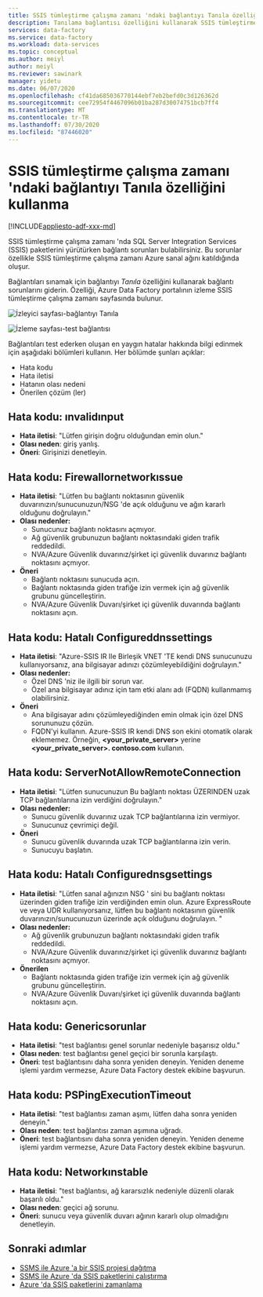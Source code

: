 ```yaml
---
title: SSIS tümleştirme çalışma zamanı 'ndaki bağlantıyı Tanıla özelliğini kullanma
description: Tanılama bağlantısı özelliğini kullanarak SSIS tümleştirme çalışma zamanındaki bağlantı sorunlarını giderin.
services: data-factory
ms.service: data-factory
ms.workload: data-services
ms.topic: conceptual
ms.author: meiyl
author: meiyl
ms.reviewer: sawinark
manager: yidetu
ms.date: 06/07/2020
ms.openlocfilehash: cf41da685036770144ebf7eb2befd0c3d126362d
ms.sourcegitcommit: cee72954f4467096b01ba287d30074751bcb7ff4
ms.translationtype: MT
ms.contentlocale: tr-TR
ms.lasthandoff: 07/30/2020
ms.locfileid: "87446020"
---
```

# <a name="use-the-diagnose-connectivity-feature-in-the-ssis-integration-runtime"></a>SSIS tümleştirme çalışma zamanı 'ndaki bağlantıyı Tanıla özelliğini kullanma

[!INCLUDE[appliesto-adf-xxx-md](includes/appliesto-adf-xxx-md.md)]

SSIS tümleştirme çalışma zamanı 'nda SQL Server Integration Services (SSIS) paketlerini yürütürken bağlantı sorunları bulabilirsiniz. Bu sorunlar özellikle SSIS tümleştirme çalışma zamanı Azure sanal ağını katıldığında oluşur.

Bağlantıları sınamak için bağlantıyı *Tanıla* özelliğini kullanarak bağlantı sorunlarını giderin. Özelliği, Azure Data Factory portalının izleme SSIS tümleştirme çalışma zamanı sayfasında bulunur.

 ![İzleyici sayfası-bağlantıyı Tanıla](media/ssis-integration-runtime-diagnose-connectivity-faq/ssis-monitor-diagnose-connectivity.png)

 ![İzleme sayfası-test bağlantısı](media/ssis-integration-runtime-diagnose-connectivity-faq/ssis-monitor-test-connection.png)

Bağlantıları test ederken oluşan en yaygın hatalar hakkında bilgi edinmek için aşağıdaki bölümleri kullanın. Her bölümde şunları açıklar:

- Hata kodu
- Hata iletisi
- Hatanın olası nedeni
- Önerilen çözüm (ler)

## <a name="error-code-invalidinput"></a>Hata kodu: ınvalidınput

- **Hata iletisi**: "Lütfen girişin doğru olduğundan emin olun."
- **Olası neden**: giriş yanlış.
- **Öneri**: Girişinizi denetleyin.

## <a name="error-code-firewallornetworkissue"></a>Hata kodu: Firewallornetworkıssue

- **Hata iletisi**: "Lütfen bu bağlantı noktasının güvenlik duvarınızın/sunucunuzun/NSG 'de açık olduğunu ve ağın kararlı olduğunu doğrulayın."
- **Olası nedenler:**
  - Sunucunuz bağlantı noktasını açmıyor.
  - Ağ güvenlik grubunuzun bağlantı noktasındaki giden trafik reddedildi.
  - NVA/Azure Güvenlik duvarınız/şirket içi güvenlik duvarınız bağlantı noktasını açmıyor.
- **Öneri**
  - Bağlantı noktasını sunucuda açın.
  - Bağlantı noktasında giden trafiğe izin vermek için ağ güvenlik grubunu güncelleştirin.
  - NVA/Azure Güvenlik Duvarı/şirket içi güvenlik duvarında bağlantı noktasını açın.

## <a name="error-code-misconfigureddnssettings"></a>Hata kodu: Hatalı Configureddnssettings

- **Hata iletisi**: "Azure-SSIS IR Ile Birleşik VNET 'TE kendi DNS sunucunuzu kullanıyorsanız, ana bilgisayar adınızı çözümleyebildiğini doğrulayın."
- **Olası nedenler:**
  -  Özel DNS 'niz ile ilgili bir sorun var.
  -  Özel ana bilgisayar adınız için tam etki alanı adı (FQDN) kullanmamış olabilirsiniz.
- **Öneri**
  -  Ana bilgisayar adını çözümleyediğinden emin olmak için özel DNS sorununuzu çözün.
  -  FQDN'yi kullanın. Azure-SSIS IR kendi DNS son ekini otomatik olarak eklememez. Örneğin, **<your_private_server>** yerine **<your_private_server>. contoso.com** kullanın.

## <a name="error-code-servernotallowremoteconnection"></a>Hata kodu: ServerNotAllowRemoteConnection

- **Hata iletisi**: "Lütfen sunucunuzun Bu bağlantı noktası ÜZERINDEN uzak TCP bağlantılarına izin verdiğini doğrulayın."
- **Olası nedenler:**
  -  Sunucu güvenlik duvarınız uzak TCP bağlantılarına izin vermiyor.
  -  Sunucunuz çevrimiçi değil.
- **Öneri**
  -  Sunucu güvenlik duvarında uzak TCP bağlantılarına izin verin.
  -  Sunucuyu başlatın.
   
## <a name="error-code-misconfigurednsgsettings"></a>Hata kodu: Hatalı Configurednsgsettings

- **Hata iletisi**: "Lütfen sanal ağınızın NSG ' sini bu bağlantı noktası üzerinden giden trafiğe izin verdiğinden emin olun. Azure ExpressRoute ve veya UDR kullanıyorsanız, lütfen bu bağlantı noktasının güvenlik duvarınızın/sunucunuzun üzerinde açık olduğunu doğrulayın. "
- **Olası nedenler:**
  -  Ağ güvenlik grubunuzun bağlantı noktasındaki giden trafik reddedildi.
  -  NVA/Azure Güvenlik duvarınız/şirket içi güvenlik duvarınız bağlantı noktasını açmıyor.
- **Önerilen**
  -  Bağlantı noktasında giden trafiğe izin vermek için ağ güvenlik grubunu güncelleştirin.
  -  NVA/Azure Güvenlik Duvarı/şirket içi güvenlik duvarında bağlantı noktasını açın.

## <a name="error-code-genericissues"></a>Hata kodu: Genericsorunlar

- **Hata iletisi**: "test bağlantısı genel sorunlar nedeniyle başarısız oldu."
- **Olası neden**: test bağlantısı genel geçici bir sorunla karşılaştı.
- **Öneri**: test bağlantısını daha sonra yeniden deneyin. Yeniden deneme işlemi yardım vermezse, Azure Data Factory destek ekibine başvurun.

## <a name="error-code-pspingexecutiontimeout"></a>Hata kodu: PSPingExecutionTimeout

- **Hata iletisi**: "test bağlantısı zaman aşımı, lütfen daha sonra yeniden deneyin."
- **Olası neden**: test bağlantısı zaman aşımına uğradı.
- **Öneri**: test bağlantısını daha sonra yeniden deneyin. Yeniden deneme işlemi yardım vermezse, Azure Data Factory destek ekibine başvurun.

## <a name="error-code-networkinstable"></a>Hata kodu: Networkınstable

- **Hata iletisi**: "test bağlantısı, ağ kararsızlık nedeniyle düzenli olarak başarılı oldu."
- **Olası neden**: geçici ağ sorunu.
- **Öneri**: sunucu veya güvenlik duvarı ağının kararlı olup olmadığını denetleyin.

## <a name="next-steps"></a>Sonraki adımlar

- [SSMS ile Azure 'a bir SSIS projesi dağıtma](https://docs.microsoft.com/sql/integration-services/ssis-quickstart-deploy-ssms)
- [SSMS ile Azure 'da SSIS paketlerini çalıştırma](https://docs.microsoft.com/sql/integration-services/ssis-quickstart-run-ssms)
- [Azure 'da SSIS paketlerini zamanlama](https://docs.microsoft.com/sql/integration-services/lift-shift/ssis-azure-schedule-packages-ssms?view=sql-server-ver15)
